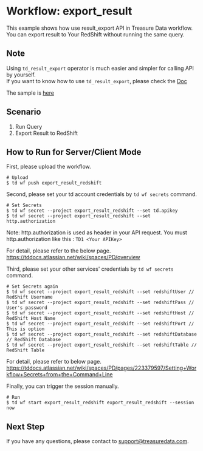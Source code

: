 # Workflow: export_result
This example shows how use result_export API in Treasure Data workflow.
You can export result to Your RedShift without running the same query.

## Note

Using `td_result_export` operator is much easier and simpler for calling API by yourself.  
If you want to know how to use `td_result_export`, please check the [Doc](https://tddocs.atlassian.net/wiki/spaces/PD/pages/1084693/Reference+for+Treasure+Data+Operators#td_result_export%3E%3A)  

The sample is [here](https://github.com/treasure-data/treasure-boxes/blob/master/scenarios/result_export/export_result_prallel.dig)

## Scenario

1. Run Query
2. Export Result to RedShift

## How to Run for Server/Client Mode
First, please upload the workflow.
```
# Upload
$ td wf push export_result_redshift
```

Second, please set your td account credentials by ```td wf secrets``` command.
```
# Set Secrets
$ td wf secret --project export_result_redshift --set td.apikey
$ td wf secret --project export_result_redshift --set http.authorization
```

Note: http.authorization is used as header in your API request.
You must http.authorization like this : ```TD1 <Your APIKey>```

For detail, please refer to the below page.
https://tddocs.atlassian.net/wiki/spaces/PD/overview


Third, please set your other services' credentials by ```td wf secrets``` command.
```
# Set Secrets again
$ td wf secret --project export_result_redshift --set redshiftUser // RedShift Username
$ td wf secret --project export_result_redshift --set redshiftPass // User's password
$ td wf secret --project export_result_redshift --set redshiftHost // RedShift Host Name
$ td wf secret --project export_result_redshift --set redshiftPort // This is option
$ td wf secret --project export_result_redshift --set redshiftDatabase // RedShift Database
$ td wf secret --project export_result_redshift --set redshiftTable // RedShift Table
```

For detail, please refer to below page.
https://tddocs.atlassian.net/wiki/spaces/PD/pages/223379597/Setting+Workflow+Secrets+from+the+Command+Line

Finally, you can trigger the session manually.

```
# Run
$ td wf start export_result_redshift export_result_redshift --session now
```

## Next Step
If you have any questions, please contact to support@treasuredata.com.
